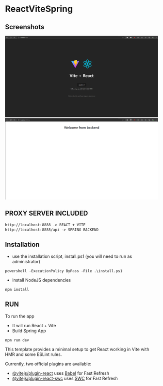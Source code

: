 ﻿# ReactViteSpring

## Screenshots
![](screenshots/1.png)
![](screenshots/2.png)

## PROXY SERVER INCLUDED

```
http://localhost:8888 -> REACT + VITE
http://localhost:8888/api -> SPRING BACKEND
```

## Installation
* use the installation script, install.ps1 (you will need to run as administrator)
```
powershell -ExecutionPolicy ByPass -File .\install.ps1
```
* Install NodeJS dependencies
```
npm install
```

## RUN
To run the app
- It will run React + Vite
- Build Spring App
```
npm run dev
```



This template provides a minimal setup to get React working in Vite with HMR and some ESLint rules.

Currently, two official plugins are available:

- [@vitejs/plugin-react](https://github.com/vitejs/vite-plugin-react/blob/main/packages/plugin-react/README.md) uses [Babel](https://babeljs.io/) for Fast Refresh
- [@vitejs/plugin-react-swc](https://github.com/vitejs/vite-plugin-react-swc) uses [SWC](https://swc.rs/) for Fast Refresh
